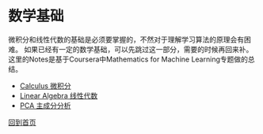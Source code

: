 # 数学基础

微积分和线性代数的基础是必须要掌握的，不然对于理解学习算法的原理会有困难。
如果已经有一定的数学基础，可以先跳过这一部分，需要的时候再回来补。
这里的Notes是基于Coursera中Mathematics for Machine Learning专题做的总结。

  * [Calculus 微积分](calculus.md)
  * [Linear Algebra 线性代数](linear-algebra.md)
  * [PCA 主成分分析](pca.md)

[回到首页](../)
